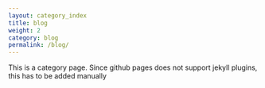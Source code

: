```yaml
---
layout: category_index
title: blog
weight: 2
category: blog
permalink: /blog/
---
```

This is a category page. Since github pages
does not support jekyll plugins, this has
to be added manually
